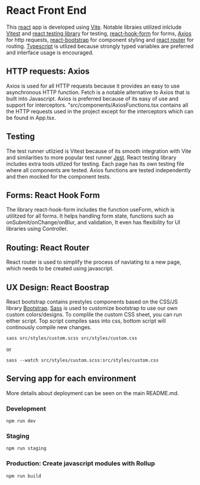 # React Front End
This [react](https://react.dev/) app is developed using [Vite](https://vitejs.dev/). Notable libraies utilized inlclude [Vitest](https://vitest.dev/) and [react testing library](https://testing-library.com/) for testing, [react-hook-form](https://react-hook-form.com/) for forms, [Axios](https://axios-http.com/) for http requests, [react-bootstrap](https://react-bootstrap.netlify.app/) for component styling and [react router](https://reactrouter.com/en/main) for routing. [Typescript](https://www.typescriptlang.org/) is utlized because strongly typed variables are preferred and interface usage is encouraged.

## HTTP requests: Axios
Axios is used for all HTTP requests because it provides an easy to use asynchronous HTTP function. Fetch is a notable alternative to Axios that is built into Javascript. Axios is preferred because of its easy of use and support for interceptors. "src/components/AxiosFunctions.tsx contains all the HTTP requests used in the project except for the interceptors which can be found in App.tsx.

## Testing
The test runner utlizied is Vitest because of its smooth integration with Vite and similarities to more popular test runner [Jest](https://jestjs.io/). React testing library includes extra tools utlized for testing. Each page has its own testing file where all components are tested. Axios functions are tested independently and then mocked for the component tests. 

## Forms: React Hook Form
The library react-hook-form includes the function useForm, which is utilitzed for all forms. It helps handling form state, functions such as onSubmit/onChange/onBlur, and validation, It even has flexibility for UI libraries using Controller.

## Routing: React Router
React router is used to simplify the process of naviating to a new page, which needs to be created using javascript.

## UX Design: React Boostrap
React bootstrap contains prestyles components based on the CSS/JS library [Bootstrap](https://getbootstrap.com/). [Sass](https://sass-lang.com/) is used to customize bootstrap to use our own custom colors/designs.
To complile the custom CSS sheet, you can run either script. Top script compiles sass into css, bottom script will continously compile new changes.

    sass src/styles/custom.scss src/styles/custom.css

or

    sass --watch src/styles/custom.scss:src/styles/custom.css

## Serving app for each environment
More details about deployment can be seen on the main README.md.
### Development
    npm run dev

### Staging
    npm run staging

### Production: Create javascript modules with Rollup
    npm run build